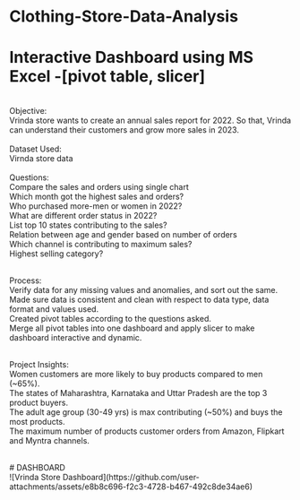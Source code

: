 # Clothing-Store-Data-Analysis
# Interactive Dashboard using MS Excel -[pivot table, slicer]
<br>
Objective: <br>
Vrinda store wants to create an annual sales report for 2022. So that, Vrinda can understand their customers and grow more sales in 2023.
<br> <br>
Dataset Used: <br>
Virnda store data <br>
<br>
Questions: <br>
Compare the sales and orders using single chart <br>
Which month got the highest sales and orders?<br>
Who purchased more-men or women in 2022?<br>
What are different order status in 2022?<br>
List top 10 states contributing to the sales?<br>
Relation between age and gender based on number of orders<br>
Which channel is contributing to maximum sales?<br>
Highest selling category?<br> <br>

Process:<br>
Verify data for any missing values and anomalies, and sort out the same.<br>
Made sure data is consistent and clean with respect to data type, data format and values used.<br>
Created pivot tables according to the questions asked.<br>
Merge all pivot tables into one dashboard and apply slicer to make dashboard interactive and dynamic.<br><br>

Project Insights:<br> 
Women customers are more likely to buy products compared to men (~65%).<br>
The states of Maharashtra, Karnataka and Uttar Pradesh are the top 3 product buyers.<br>
The adult age group (30-49 yrs) is max contributing (~50%) and buys the most products.<br>
The maximum number of products customer orders from Amazon, Flipkart and Myntra channels.<br>

<br>
# DASHBOARD 
<br>
<img>![Vrinda Store Dashboard](https://github.com/user-attachments/assets/e8b8c696-f2c3-4728-b467-492c8de34ae6)</img>




